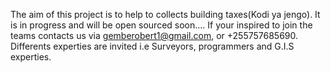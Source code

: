 The aim of this project is to help to collects building taxes(Kodi ya jengo). It is  in progress and will be open sourced soon.... If your inspired to join the teams contacts us via gemberobert1@gmail.com, or +255757685690.
Differents experties are invited i.e Surveyors, programmers and G.I.S experties.
